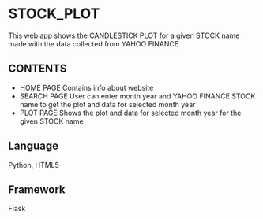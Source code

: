 # STOCK_PLOT

This web app shows the CANDLESTICK PLOT for a given STOCK name made with the data collected from YAHOO FINANCE

## CONTENTS
* HOME PAGE 
    Contains info about website
* SEARCH PAGE
    User can enter month year and YAHOO FINANCE STOCK name to get the plot and data for selected month year
* PLOT PAGE 
    Shows the plot and data for selected month year for the given STOCK name

## Language
Python, HTML5

## Framework
Flask
